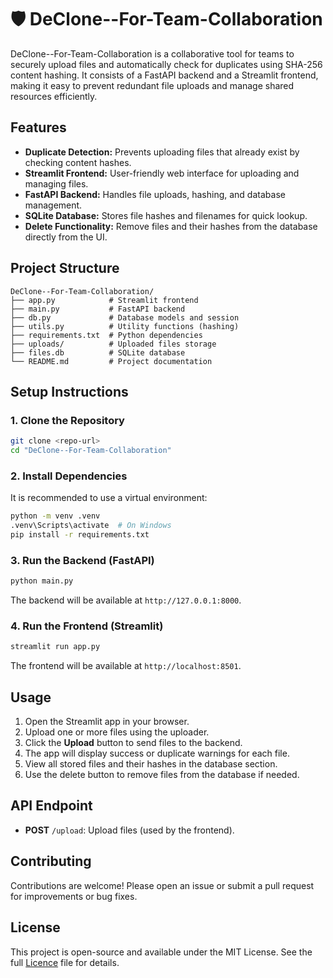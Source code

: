 # 🛡️ DeClone--For-Team-Collaboration

DeClone--For-Team-Collaboration is a collaborative tool for teams to securely upload files and automatically check for duplicates using SHA-256 content hashing. It consists of a FastAPI backend and a Streamlit frontend, making it easy to prevent redundant file uploads and manage shared resources efficiently.

## Features
- **Duplicate Detection:** Prevents uploading files that already exist by checking content hashes.
- **Streamlit Frontend:** User-friendly web interface for uploading and managing files.
- **FastAPI Backend:** Handles file uploads, hashing, and database management.
- **SQLite Database:** Stores file hashes and filenames for quick lookup.
- **Delete Functionality:** Remove files and their hashes from the database directly from the UI.

## Project Structure
```
DeClone--For-Team-Collaboration/
├── app.py            # Streamlit frontend
├── main.py           # FastAPI backend
├── db.py             # Database models and session
├── utils.py          # Utility functions (hashing)
├── requirements.txt  # Python dependencies
├── uploads/          # Uploaded files storage
├── files.db          # SQLite database
└── README.md         # Project documentation
```

## Setup Instructions

### 1. Clone the Repository
```bash
git clone <repo-url>
cd "DeClone--For-Team-Collaboration"
```

### 2. Install Dependencies
It is recommended to use a virtual environment:
```bash
python -m venv .venv
.venv\Scripts\activate  # On Windows
pip install -r requirements.txt
```

### 3. Run the Backend (FastAPI)
```bash
python main.py
```
The backend will be available at `http://127.0.0.1:8000`.

### 4. Run the Frontend (Streamlit)
```bash
streamlit run app.py
```
The frontend will be available at `http://localhost:8501`.

## Usage
1. Open the Streamlit app in your browser.
2. Upload one or more files using the uploader.
3. Click the **Upload** button to send files to the backend.
4. The app will display success or duplicate warnings for each file.
5. View all stored files and their hashes in the database section.
6. Use the delete button to remove files from the database if needed.

## API Endpoint
- **POST** `/upload`: Upload files (used by the frontend).

## Contributing
Contributions are welcome! Please open an issue or submit a pull request for improvements or bug fixes.

## License
This project is open-source and available under the MIT License. See the full [Licence](./Licence) file for details.
